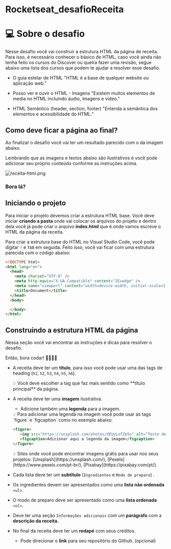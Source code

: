 # Rocketseat_desafioReceita

# 💻 Sobre o desafio

Nesse desafio você vai construir a estrutura HTML da página de receita. Para isso, é necessário conhecer o básico de HTML, caso você ainda não tenha feito os cursos do Discover ou queira fazer uma revisão, segue abaixo uma lista dos cursos que podem te ajudar a resolver esse desafio.

- O guia estelar de HTML
"HTML é a base de qualquer website ou aplicação web."
    
    [](https://app.rocketseat.com.br/node/o-guia-estelar-de-html)
    
- Posso ver e ouvir o HTML - Imagens
"Existem muitos elementos de media no HTML incluindo áudio, imagens e vídeo."
    
    [](https://app.rocketseat.com.br/node/posso-ver-e-ouvir-o-html/group/images/lesson/images)
    
- HTML Semântico (header, section, footer)
"Entenda a semântica dos elementos e acessibilidade do HTML."
    
    [](https://app.rocketseat.com.br/node/html-que-faz-sentido-para-todos)
    

## Como deve ficar a página ao final?

Ao finalizar o desafio você vai ter um resultado parecido com o da imagem abaixo. 

Lembrando que as imagens e textos abaixo são ilustrativos e você pode adicionar seu próprio conteúdo conforme as instruções acima.

![receita-html.png](https://s3-us-west-2.amazonaws.com/secure.notion-static.com/d5aadcb4-02e8-4c75-8ea1-7f69fd1e3cb2/receita-html.png)

### Bora lá?

## Iniciando o projeto

Para iniciar o projeto devemos criar a estrutura HTML base. Você deve iniciar **criando a pasta** onde vai colocar os arquivos do projeto e dentro dela você já pode criar o arquivo **index.html** que é onde vamos escreve o HTML da página da receita.

Para criar a estrutura base do HTML no Visual Studio Code, você pode digitar `!` e `TAB` em seguida. Feito isso, você vai ficar com uma estrutura parecida com o código abaixo:

```html
<!DOCTYPE html>
<html lang="en">
  <head>
    <meta charset="UTF-8" />
    <meta http-equiv="X-UA-Compatible" content="IE=edge" />
    <meta name="viewport" content="width=device-width, initial-scale=1.0" />
    <title>Document</title>
  </head>
  <body>

  </body>
</html>
```

## Construindo a estrutura HTML da página

Nessa seção você vai encontrar as instruções e dicas para resolver o desafio.

Então, bora codar! 👨‍💻👩‍💻

- A receita deve ter um **título**, para isso você pode usar uma das tags de heading (`h1`, `h2`, `h3`, `h4`, `h5`, `h6`).
    
    <aside>
    💡 Você deve escolher a tag que faz mais sentido como **título principal** da página.
    
    </aside>
    
- A receita deve ter uma **imagem** ilustrativa.
    - Adicione também uma **legenda** para a imagem.
    
    <aside>
    💡 Para adicionar uma legenda na imagem você pode usar as tags `figure` e `figcaption` como no exemplo abaixo:
    
    </aside>
    
    ```html
    <figure>
       <img src="https://unsplash.com/photos/dEUyLofZe5o" alt="Texto descritivo da imagem" />
       <figcaption>Adicionar aqui a legenda da imagem</figcaption>
    </figure>
    ```
    
    <aside>
    💡 Sites onde você pode encontrar imagens grátis para usar nos seus projetos: [Unsplash](https://unsplash.com/), [Pexels](https://www.pexels.com/pt-br/), [Pixabay](https://pixabay.com/pt/).
    
    </aside>
    
- Cada lista deve ter um **subtítulo** (`Ingredientes` e `Modo de preparo`) .
- Os ingredientes devem ser apresentados como uma **lista não ordenada** `<ul>`.
- O modo de preparo deve ser apresentado como uma **lista ordenada** `<ol>`.
- Deve ter uma seção `Informações adicionais` com um **parágrafo** com a **descrição da receita.**
- No final da receita deve ter um **rodapé** com seus créditos.
    - Pode direcionar o **link** para seu repositório do Github. (opcional)
